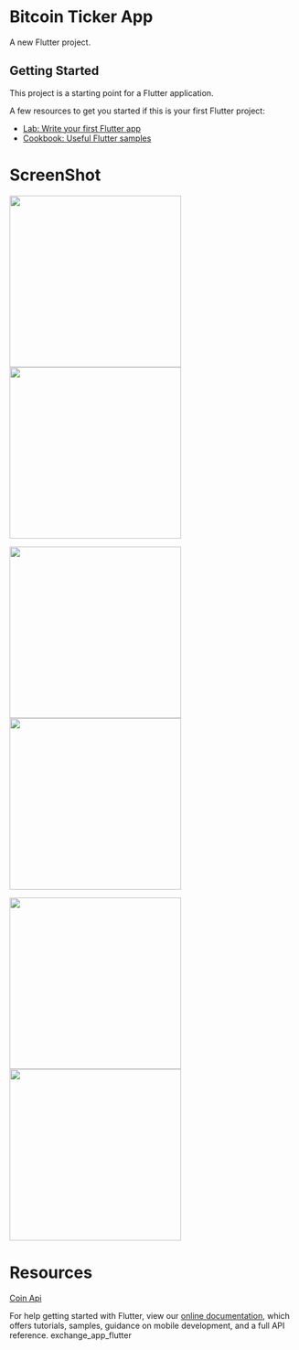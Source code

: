 # Bitcoin Ticker App

A new Flutter project.

## Getting Started

This project is a starting point for a Flutter application.

A few resources to get you started if this is your first Flutter project:

- [Lab: Write your first Flutter app](https://flutter.dev/docs/get-started/codelab)
- [Cookbook: Useful Flutter samples](https://flutter.dev/docs/cookbook)

# ScreenShot

<img src="screenshots/ss1.jpg" width = 300 >  <img src="screenshots/ss2.jpg" width = 300 >  


<img src="screenshots/ss3.jpg" width = 300>  <img src="screenshots/ss4.jpg" width = 300 >  


<img src="screenshots/ss5.jpg" width = 300>  <img src="screenshots/ss6.jpg" width = 300>


# Resources


[Coin Api](https://www.coinapi.io/)


For help getting started with Flutter, view our
[online documentation](https://flutter.dev/docs), which offers tutorials,
samples, guidance on mobile development, and a full API reference.
exchange_app_flutter
